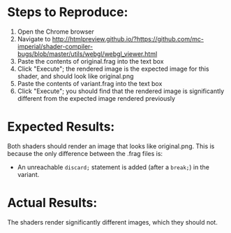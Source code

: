 # Steps to Reproduce:
1. Open the Chrome browser
2. Navigate to http://htmlpreview.github.io/?https://github.com/mc-imperial/shader-compiler-bugs/blob/master/utils/webgl/webgl_viewer.html
3. Paste the contents of original.frag into the text box
4. Click "Execute"; the rendered image is the expected image for this shader, and should look like original.png
5. Paste the contents of variant.frag into the text box
6. Click "Execute"; you should find that the rendered image is significantly different from the expected image rendered previously

# Expected Results:
Both shaders should render an image that looks like original.png.  This is because the only difference between the .frag files is:

* An unreachable `discard;` statement is added (after a `break;`) in the variant.

# Actual Results:
The shaders render significantly different images, which they should not.

